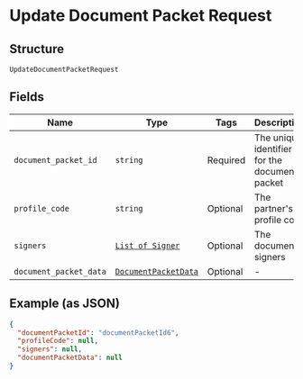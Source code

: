 
# Update Document Packet Request

## Structure

`UpdateDocumentPacketRequest`

## Fields

| Name | Type | Tags | Description |
|  --- | --- | --- | --- |
| `document_packet_id` | `string` | Required | The unique identifier for the document packet |
| `profile_code` | `string` | Optional | The partner's profile code |
| `signers` | [`List of Signer`](../../doc/models/signer.md) | Optional | The document signers |
| `document_packet_data` | [`DocumentPacketData`](../../doc/models/document-packet-data.md) | Optional | - |

## Example (as JSON)

```json
{
  "documentPacketId": "documentPacketId6",
  "profileCode": null,
  "signers": null,
  "documentPacketData": null
}
```

